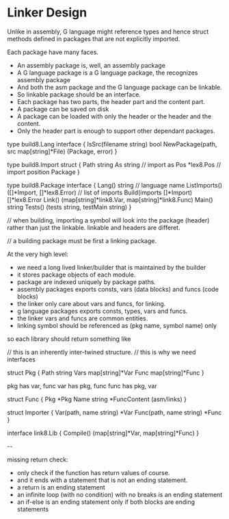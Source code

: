 # Linker Design

Unlike in assembly, G language might reference types and hence struct methods defined in packages that are not explicitly imported.

Each package have many faces.
- An assembly package is, well, an assembly package
- A G language package is a G language package, the recognizes assembly package
- And both the asm package and the G language package can be linkable.
- So linkable package should be an interface.
- Each package has two parts, the header part and the content part.
- A package can be saved on disk
- A package can be loaded with only the header or the header and the content.
- Only the header part is enough to support other dependant packages.

type build8.Lang interface {
	IsSrc(filename string) bool
	NewPackage(path, src map[string]*File) (Package, error)
}

type build8.Import struct {
	Path string
	As string // import as
	Pos *lex8.Pos // import position
	Package
}

type build8.Package interface {
	Lang() string // language name
	ListImports() ([]*Import, []*lex8.Error) // list of imports
	Build(imports []*Import) []*lex8.Error
	Link() (map[string]*link8.Var, map[string]*link8.Func)
	Main() string
	Tests() (tests string, testMain string)
}

// when building, importing a symbol will look into the package (header) rather than just the linkable. linkable and headers are differet.

// a building package must be first a linking package.

At the very high level:
- we need a long lived linker/builder that is maintained by the builder
- it stores package objects of each module.
- package are indexed uniquely by package paths.
- assembly packages exports consts, vars (data blocks) and funcs (code blocks)
- the linker only care about vars and funcs, for linking.
- g language packages exports consts, types, vars and funcs.
- the linker vars and funcs are common entities.
- linking symbol should be referenced as (pkg name, symbol name) only

so each library should return something like

// this is an inherently inter-twined structure.
// this is why we need interfaces 

struct Pkg {
	Path string
	Vars map[string]*Var
	Func map[string]*Func
}

pkg has var, func
var has pkg, func
func has pkg, var


struct Func {
	Pkg *Pkg
	Name string
	*FuncContent (asm/links)
}

struct Importer {
	Var(path, name string) *Var
	Func(path, name string) *Func
}

interface link8.Lib {
	Compile() (map[string]*Var, map[string]*Func)
}

--

missing return check:
- only check if the function has return values of course.
- and it ends with a statement that is not an ending statement.
- a return is an ending statement
- an infinite loop (with no condition) with no breaks is an ending statement
- an if-else is an ending statement only if both blocks are ending statements


